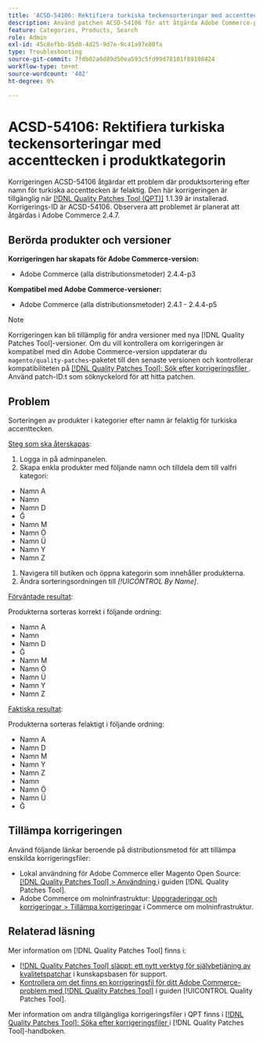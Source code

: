 ```yaml
---
title: 'ACSD-54106: Rektifiera turkiska teckensorteringar med accenttecken i produktkategorin'
description: Använd patchen ACSD-54106 för att åtgärda Adobe Commerce-problemet där produktsortering efter namn för turkiska accenttecken är felaktig.
feature: Categories, Products, Search
role: Admin
exl-id: 45c8efbb-85d0-4d25-9d7e-9c41a97e80fa
type: Troubleshooting
source-git-commit: 7fdb02a6d89d50ea593c5fd99d78101f89198424
workflow-type: tm+mt
source-wordcount: '402'
ht-degree: 0%

---
```


# ACSD-54106: Rektifiera turkiska teckensorteringar med accenttecken i produktkategorin

Korrigeringen ACSD-54106 åtgärdar ett problem där produktsortering efter namn för turkiska accenttecken är felaktig. Den här korrigeringen är tillgänglig när [[!DNL Quality Patches Tool (QPT)]](https://experienceleague.adobe.com/en/docs/commerce-operations/tools/quality-patches-tool/quality-patches-tool-to-self-serve-quality-patches) 1.1.39 är installerad. Korrigerings-ID är ACSD-54106. Observera att problemet är planerat att åtgärdas i Adobe Commerce 2.4.7.

## Berörda produkter och versioner

**Korrigeringen har skapats för Adobe Commerce-version:**

* Adobe Commerce (alla distributionsmetoder) 2.4.4-p3

**Kompatibel med Adobe Commerce-versioner:**

* Adobe Commerce (alla distributionsmetoder) 2.4.1 - 2.4.4-p5

>[!NOTE]
>
>Korrigeringen kan bli tillämplig för andra versioner med nya [!DNL Quality Patches Tool]-versioner. Om du vill kontrollera om korrigeringen är kompatibel med din Adobe Commerce-version uppdaterar du `magento/quality-patches`-paketet till den senaste versionen och kontrollerar kompatibiliteten på [[!DNL Quality Patches Tool]: Sök efter korrigeringsfiler ](https://experienceleague.adobe.com/tools/commerce-quality-patches/index.html). Använd patch-ID:t som söknyckelord för att hitta patchen.

## Problem

Sorteringen av produkter i kategorier efter namn är felaktig för turkiska accenttecken.

<u>Steg som ska återskapas</u>:

1. Logga in på adminpanelen.
1. Skapa enkla produkter med följande namn och tilldela dem till valfri kategori:

* Namn A
* Namn
* Namn D
* Ğ
* Namn M
* Namn Ö
* Namn Ü
* Namn Y
* Namn Z

1. Navigera till butiken och öppna kategorin som innehåller produkterna.
1. Ändra sorteringsordningen till *[!UICONTROL By Name]*.

<u>Förväntade resultat</u>:

Produkterna sorteras korrekt i följande ordning:

* Namn A
* Namn
* Namn D
* Ğ
* Namn M
* Namn Ö
* Namn Ü
* Namn Y
* Namn Z

<u>Faktiska resultat</u>:

Produkterna sorteras felaktigt i följande ordning:

* Namn A
* Namn D
* Namn M
* Namn Y
* Namn Z
* Namn
* Namn Ö
* Namn Ü
* Ğ

## Tillämpa korrigeringen

Använd följande länkar beroende på distributionsmetod för att tillämpa enskilda korrigeringsfiler:

* Lokal användning för Adobe Commerce eller Magento Open Source: [[!DNL Quality Patches Tool] > Användning ](/help/tools/quality-patches-tool/usage.md) i guiden [!DNL Quality Patches Tool].
* Adobe Commerce om molninfrastruktur: [Uppgraderingar och korrigeringar > Tillämpa korrigeringar](https://experienceleague.adobe.com/docs/commerce-cloud-service/user-guide/develop/upgrade/apply-patches.html) i Commerce om molninfrastruktur.

## Relaterad läsning

Mer information om [!DNL Quality Patches Tool] finns i:

* [[!DNL Quality Patches Tool] släppt: ett nytt verktyg för självbetjäning av kvalitetspatchar](https://experienceleague.adobe.com/en/docs/commerce-operations/tools/quality-patches-tool/quality-patches-tool-to-self-serve-quality-patches) i kunskapsbasen för support.
* [Kontrollera om det finns en korrigeringsfil för ditt Adobe Commerce-problem med  [!DNL Quality Patches Tool]](/help/tools/quality-patches-tool/patches-available-in-qpt/check-patch-for-magento-issue-with-magento-quality-patches.md) i guiden [!UICONTROL Quality Patches Tool].


Mer information om andra tillgängliga korrigeringsfiler i QPT finns i [[!DNL Quality Patches Tool]: Söka efter korrigeringsfiler ](https://experienceleague.adobe.com/tools/commerce-quality-patches/index.html) i [!DNL Quality Patches Tool]-handboken.
